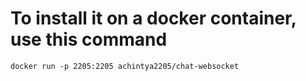 # To install it on a docker container, use this command 
```
docker run -p 2205:2205 achintya2205/chat-websocket
```
